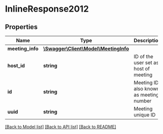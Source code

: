# InlineResponse2012

## Properties
Name | Type | Description | Notes
------------ | ------------- | ------------- | -------------
**meeting_info** | [**\Swagger\Client\Model\MeetingInfo**](MeetingInfo.md) |  | [optional] 
**host_id** | **string** | ID of the user set as host of meeting | [optional] 
**id** | **string** | Meeting ID, also known as meeting number | [optional] 
**uuid** | **string** | Meeting unique ID | [optional] 

[[Back to Model list]](../README.md#documentation-for-models) [[Back to API list]](../README.md#documentation-for-api-endpoints) [[Back to README]](../README.md)


